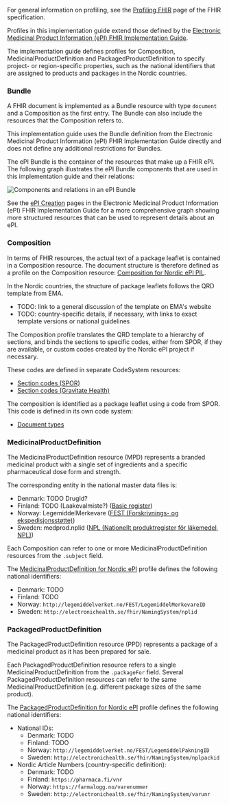 For general information on profiling, see the [Profiling FHIR](http://hl7.org/fhir/R5/profiling.html) page of the FHIR specification.

Profiles in this implementation guide extend those defined by the [Electronic Medicinal Product Information (ePI) FHIR Implementation Guide](http://hl7.org/fhir/uv/emedicinal-product-info/).

The implementation guide defines profiles for Composition, MedicinalProductDefinition and PackagedProductDefinition to specify project- or region-specific properties, such as the national identifiers that are assigned to products and packages in the Nordic countries.

### Bundle

A FHIR document is implemented as a Bundle resource with type `document` and a Composition as the first entry. The Bundle can also include the resources that the Composition refers to.

This implementation guide uses the Bundle definition from the Electronic Medicinal Product Information (ePI) FHIR Implementation Guide directly and does not define any additional restrictions for Bundles.

The ePI Bundle is the container of the resources that make up a FHIR ePI. The following graph illustrates the ePI Bundle components that are used in this implementation guide and their relations:

<img src="bundle-components.png" alt="Components and relations in an ePI Bundle" style="float: none;"/>

See the [ePI Creation](http://hl7.org/fhir/uv/emedicinal-product-info/STU1/steps-to-create-epi3.html) pages in the Electronic Medicinal Product Information (ePI) FHIR Implementation Guide for a more comprehensive graph showing more structured resources that can be used to represent details about an ePI.

### Composition

In terms of FHIR resources, the actual text of a package leaflet is contained in a Composition resource. The document structure is therefore defined as a profile on the Composition resource: [Composition for Nordic ePI PIL](StructureDefinition-Nordic-ePI-Composition-PIL.html).

In the Nordic countries, the structure of package leaflets follows the QRD template from EMA.
* TODO: link to a general discussion of the template on EMA's website
* TODO: country-specific details, if necessary, with links to exact template versions or national guidelines

The Composition profile translates the QRD template to a hierarchy of sections, and binds the sections to specific codes, either from SPOR, if they are available, or custom codes created by the Nordic ePI project if necessary.

These codes are defined in separate CodeSystem resources:

* [Section codes (SPOR)](CodeSystem-EmaRmsQrd.html)
* [Section codes (Gravitate Health)](CodeSystem-GhEpiSections.html)

The composition is identified as a package leaflet using a code from SPOR. This code is defined in its own code system:

* [Document types](CodeSystem-EmaRmsDocTypes.html)

### MedicinalProductDefinition

The MedicinalProductDefinition resource (MPD) represents a branded medicinal product with a single set of ingredients and a specific pharmaceutical dose form and strength.

The corresponding entity in the national master data files is:

* Denmark: TODO DrugId?
* Finland: TODO (Laakevalmiste?) ([Basic register](https://fimea.fi/en/databases_and_registers/basic-register-xml))
* Norway: LegemiddelMerkevare ([FEST (Forskrivnings- og ekspedisjonsstøtte)](https://www.dmp.no/om-oss/distribusjon-av-legemiddeldata/fest))
* Sweden: medprod.nplid ([NPL (Nationellt produktregister för läkemedel, NPL)](https://www.lakemedelsverket.se/sv/e-tjanster-och-hjalpmedel/substans-och-produktregister/npl))

Each Composition can refer to one or more MedicinalProductDefinition resources from the `.subject` field.

The [MedicinalProductDefinition for Nordic ePI](StructureDefinition-Nordic-ePI-MedicinalProductDefinition.html) profile defines the following national identifiers:

* Denmark: TODO
* Finland: TODO
* Norway: `http://legemiddelverket.no/FEST/LegemiddelMerkevareID`
* Sweden: `http://electronichealth.se/fhir/NamingSystem/nplid`

### PackagedProductDefinition

The PackagedProductDefinition resource (PPD) represents a package of a medicinal product as it has been prepared for sale.

Each PackagedProductDefinition resource refers to a single MedicinalProductDefinition from the `.packageFor` field. Several PackagedProductDefinition resources can refer to the same MedicinalProductDefinition (e.g. different package sizes of the same product).

The [PackagedProductDefinition for Nordic ePI](StructureDefinition-Nordic-ePI-PackagedProductDefinition.html) profile defines the following national identifiers:

* National IDs:
  * Denmark: TODO
  * Finland: TODO
  * Norway: `http://legemiddelverket.no/FEST/LegemiddelPakningID`
  * Sweden: `http://electronichealth.se/fhir/NamingSystem/nplpackid`
* Nordic Article Numbers (country-specific definition):
  * Denmark: TODO
  * Finland: `https://pharmaca.fi/vnr`
  * Norway: `https://farmalogg.no/varenummer`
  * Sweden: `http://electronichealth.se/fhir/NamingSystem/varunr`

